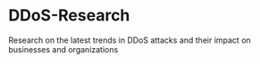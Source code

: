 # DDoS-Research
 Research on the latest trends in DDoS attacks and their impact on businesses and organizations
